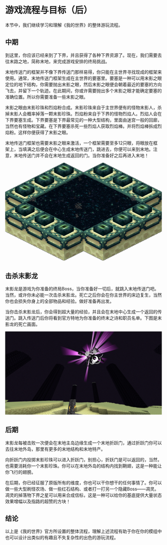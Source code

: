 # 游戏流程与目标（后）

本节中，我们继续学习和理解《我的世界》的整体游玩流程。

## 中期

到这里，你应该已经来到了下界，并且获得了各种下界资源了。现在，我们需要去往末路之地，简称末地，来完成游戏安排的终局挑战。

末地传送门的框架并不像下界传送门那样易得，你只能在主世界寻找现成的框架来使用。通常，末地传送门框架生成在主世界的要塞里。要塞是一种可以用末影之眼定位的地下结构，你需要抛出末影之眼，然后末影之眼便会朝着最近的要塞的方向飞去，并留下一个轨迹。在此期间，你或许需要抛出多个末影之眼才能确定要塞的准确位置。所以你需要准备一些末影之眼。

末影之眼由末影珍珠和烈焰粉合成。末影珍珠来自于主世界便有的怪物末影人，杀掉末影人会概率掉落一颗末影珍珠。烈焰粉来自于下界的怪物烈焰人。烈焰人会在下界要塞生成。下界要塞是下界最常见的一种大型结构，里面由迷宫一般的回廊，当然也有怪物和宝藏。在下界要塞杀死一些烈焰人获取烈焰棒。并将烈焰棒拆成烈焰粉。这样你便获得了末影之眼。

末地传送门框架也需要末影之眼来激活，一个框架需要至多12只眼，将眼放在框架上，当填满之后便会在中心生成末地传送门，跳进去，你便可以来到末地。注意，末地传送门并不会在末地生成返回的门。当你准备好之后再进入末地！

<img src="./assets/End_Portal_(Active).png" alt="0_0" style="center" />

## 击杀末影龙

末影龙是游戏为你准备的终局Boss，当你准备好一切后，就跳入末地传送门吧。当然，或许你未必能一次击杀末影龙。死亡之后你会在你主世界的床边复生，当然你也会损失你身上的全部物品和经验。做好准备再出发。

当你击杀末影龙后，你会得到超大量的经验，并且会在末地中心生成一个返回的传送门。跳入传送门后你将看到官方特地为你准备的终末之诗和职员名单。下图是末影龙的死亡画面。

![img](./assets/EnderDragonDissolve.png)

## 后期

末影龙每被击败一次便会在末地主岛边缘生成一个末地折跃门，通过折跃门你可以去往末地外岛，那里有更多的末地结构和末地特产。

向折跃门内投掷末影珍珠可以进入折跃门，别担心，折跃门是可以返回的，当然，也需要消耗你一个末影珍珠。你可以在末地外岛的结构内找到鞘翅，这是一种能让你飞行的翅膀。

在后期，你已经征服了原版所有的维度，你也可以干你想干的任何事情了。你可以做一些大型刷怪农场、做一些红石结构、或者打一打另一个隐藏Boss——凋灵。凋灵的掉落物下界之星可以用来合成信标，这是一种可以给你的基底提供大量状态效果增幅以及指路的超赞的方块！

## 结论

以上是《我的世界》官方所设置的整体流程，理解上述流程有助于你在你的模组中也可以设计出类似的有趣且不失复杂性的出色的游玩流程。